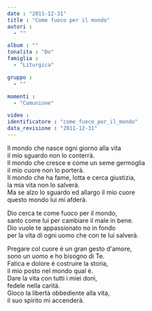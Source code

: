```yaml
---
date : "2011-12-31"
title : "Come fuoco per il mondo"
autori : 
  - ""

album : ""
tonalita : "Do"
famiglia : 
  - "Liturgica"

gruppo : 
  - ""

momenti : 
  - "Comunione"

video : 
identificatore : "come_fuoco_per_il_mondo"
data_revisione : "2011-12-31"
---
```

  
  
Il mondo che nasce ogni giorno alla vita  
il mio sguardo non lo conterrà.  
Il mondo che cresce e come un seme germoglia  
il mio cuore non lo porterà.  
Il mondo che ha fame, lotta e cerca giustizia,  
la mia vita non lo salverà.  
Ma se alzo lo sguardo ed allargo il mio cuore  
questo mondo lui mi afderà.  
  
  
Dio cerca te come fuoco per il mondo,  
santo come lui per cambiare il male in bene.  
Dio vuole te appassionato no in fondo  
per la vita di ogni uomo che con te lui salverà.  
  
  
Pregare col cuore è un gran gesto d'amore,  
sono un uomo e ho bisogno di Te.  
Fatica e dolore è costruire la storia,  
il mio posto nel mondo qual è.  
Dare la vita con tutti i miei doni,  
fedele nella carità.  
Gioco la libertà obbediente alla vita,  
il suo spirito mi accenderà.  
  
  
  
